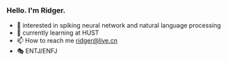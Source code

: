 ### Hello. I'm Ridger.

- 👀 interested in spiking neural network and natural language processing
- 🌱 currently learning at HUST
- 📫 How to reach me [ridger@live.cn](mailto:ridger@live.cn)
- 🎭 ENTJ/ENFJ
